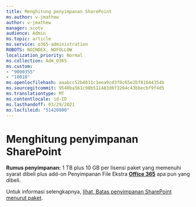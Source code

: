 ```yaml
---
title: Menghitung penyimpanan SharePoint
ms.author: v-jmathew
author: v-jmathew
manager: scotv
audience: Admin
ms.topic: article
ms.service: o365-administration
ROBOTS: NOINDEX, NOFOLLOW
localization_priority: Normal
ms.collection: Adm_O365
ms.custom:
- "9000355"
- "10010"
ms.openlocfilehash: aaabcc52b4811c1eea9cd3f0c65e2bf81644354b
ms.sourcegitcommit: 9540ba561c98b511483d6f3264c43bbecbf9f4d5
ms.translationtype: MT
ms.contentlocale: id-ID
ms.lasthandoff: 03/29/2021
ms.locfileid: "51420800"
---
```

# <a name="calculate-sharepoint-storage"></a>Menghitung penyimpanan SharePoint

**Rumus penyimpanan:** 1 TB plus 10 GB per lisensi paket yang memenuhi syarat dibeli plus add-on Penyimpanan File Ekstra **[Office 365](https://docs.microsoft.com/microsoft-365/commerce/add-storage-space)** apa pun yang dibeli. [](https://docs.microsoft.com/microsoft-365/commerce/add-storage-space)

Untuk informasi selengkapnya, [lihat, Batas penyimpanan SharePoint menurut paket](https://docs.microsoft.com/office365/servicedescriptions/sharepoint-online-service-description/sharepoint-online-limits).
